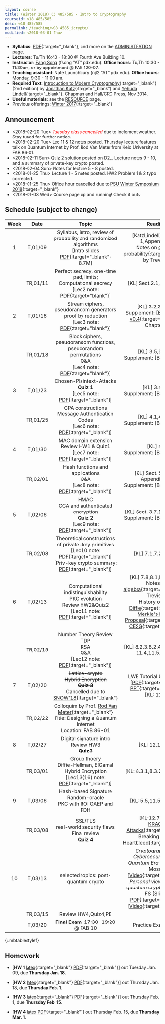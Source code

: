 ```yaml
---
layout: course
title: (Winter 2018) CS 485/585 - Intro to Cryptography
courseid: w18 485/585
desc: w18 485/585
permalink: /teaching/w18_4585_icrypto/
modified: <2018-03-01 Thu>
---
```

*  **Syllabus**: [PDF]({{base}}/teaching/w18_4585_icrypto/w18syllabus.pdf){:target="_blank"}, and more on the [ADMINISTRATION]({{base}}/teaching/w18_4585_icrypto/admin/) page.
*  **Lectures**: Tu/Th 16:40 - 18:30 @ Fourth Ave Building 10.
*  **Instructor**: [Fang Song]({{base}}/) (fsong
   "AT" pdx.edu). **Office hours**: Tu/Th 10:30 - 11:30am, or by
   appointment @ FAB 120-07.
*  **Teaching assistant**: Nate Launchbury (njl2 "AT"
   pdx.edu). **Office hours**: Monday, 9:30 - 11:00 am. 
*  **Required Text**: [Introduction to Modern
Cryptography](http://www.cs.umd.edu/~jkatz/imc.html){:target="_blank"}
(2nd edition) by [Jonathan
Katz](http://www.cs.umd.edu/~jkatz){:target="_blank"} and [Yehuda
Lindell](http://u.cs.biu.ac.il/~lindell/){:target="_blank"}.  Chapman
and Hall/CRC Press, Nov 2014.
* **Useful materials**: see
  the [RESOURCE]({{base}}/teaching/w18_4585_icrypto/resource/) page.
* Previous offerings: [Winter 2017]({{base}}/teaching/w17_4585_icrypto/){:target="_blank"}

## Announcement
*  <2018-02-20 Tue> <i style="color:red;"> Tuesday class cancelled </i> due to inclement
   weather. Stay tuned for further notice. 
*  <2018-02-20 Tue> Lec 11 & 12 notes posted. Thursday lecture
   features talk on Quantum Internet by Prof. Rod Van Meter from Keio
   University at FAB 86-01. 
*  <2018-02-11 Sun> Quiz 2 solution posted on D2L. Lecture notes 9 -
   10, and a summary of private-key crypto posted.
*  <2018-02-04 Sun> Notes for lecture 5 - 8 posted. 
*  <2018-01-25 Thu> Lecture 1 - 5 notes posted. HW2 Problem 1 & 2 typo corrected. 
*  <2018-01-25 Thu> Office hour cancelled due
   to [PSU Winter Symposium 2018](https://www.pdx.edu/academic-affairs/winter-symposium-2018){:target="_blank"}
*  <2018-01-03 Wed> Course page up and running! Check it out~ 

## Schedule (subject to change)

| Week | Date  | Topic | Reading |
|:-----:| :---------: |:----------:|:-----:|
|1| T,01/09  | Syllabus, intro, review of probability and randomized algorithms <br> [Intro slides [PDF]({{base}}/teaching/w18_4585_icrypto/w18_cs4585_intro.pdf){:target="_blank"} 8.7M] | [KatzLindell] Chapter 1,Appendix A; <br> Notes on [discrete probability](https://people.eecs.berkeley.edu/~luca/cs276/notesprob.pdf){:target="_blank"} by Trevisan|
||TR,01/11 |Perfect secrecy, one-time pad, limits; <br> Computational secrecy <br> [Lec2 note: [PDF]({{base}}/teaching/w18_4585_icrypto/w18_cs4585_lec2.pdf){:target="blank"}] | [KL] Sect.2.1,2.2,2.3,3.1|
|2|T,01/16| Stream ciphers, pseudorandom generators <br> proof by reduction <br> [Lec3 note: [PDF]({{base}}/teaching/w18_4585_icrypto/w18_cs4585_lec3.pdf){:target="blank"}] | [KL] 3.2,3.3,6.1; <br> Supplement: [[BonehShoup v0.4](https://crypto.stanford.edu/~dabo/cryptobook/){:target="_blank"}] Chapter 3 |
||TR,01/18| Block ciphers, pseudorandom functions, pseudorandom permutations <br> Q&A <br> [Lec4 note: [PDF]({{base}}/teaching/w18_4585_icrypto/w18_cs4585_lec4.pdf){:target="blank"}] | [KL] 3.5,3.6,6.2 <br> Supplement: [BS] Chapter 4|
|3|T,01/23| Chosen-Plaintext-Attacks <br> **Quiz 1** <br> [Lec5 note: [PDF]({{base}}/teaching/w18_4585_icrypto/w18_cs4585_lec5.pdf){:target="_blank"}] |   [KL] 3.4,3.5 <br> Supplement: [BS] Chapter 5 |
||TR,01/25| CPA constructions <br> Message Authentication Codes <br> [Lec6 note: [PDF]({{base}}/teaching/w18_4585_icrypto/w18_cs4585_lec6.pdf){:target="_blank"}]| [KL] 4.1,4.2,4.3 <br> Supplement: [BS] Chapter 6 |
|4|T,01/30| MAC domain extension <br> Review HW1 & Quiz1 <br> [Lec7 note: [PDF]({{base}}/teaching/w18_4585_icrypto/w18_cs4585_lec7.pdf){:target="_blank"}]|[KL] 4.4 <br> Supplement: [BS] Chapter 6 |
||TR,02/01| Hash functions and applications <br> Q&A <br> [Lec8 note: [PDF]({{base}}/teaching/w18_4585_icrypto/w18_cs4585_lec8.pdf){:target="_blank"}] | [KL] Sect. 5.1-5.4, Appendix A.4 <br> Supplement: [BS] Chapter 8 |
|5|T,02/06| HMAC <br> CCA and authenticated encryption <br> **Quiz 2** <br> [Lec9 note: [PDF]({{base}}/teaching/w18_4585_icrypto/w18_cs4585_lec9.pdf){:target="_blank"}]| [KL] Sect. 3.7.1,4.5.1,4.5.2 <br> Supplement: [BS] Chapter 9 |
||TR,02/08| Theoretical constructions of private-key primitives <br> [Lec10 note: [PDF]({{base}}/teaching/w18_4585_icrypto/w18_cs4585_lec10.pdf){:target="_blank"}] <br> [Priv-key crypto summary: [PDF]({{base}}/teaching/w18_4585_icrypto/w18_cs4585_privksum.pdf){:target="_blank"}]| [KL] 7.1,7.2,7.4,7.5|
|6|T,02/13| Computational indistinguishability <br> PKC evolution <br> Review HW2&Quiz2 <br> [Lec11 note: [PDF]({{base}}/teaching/w18_4585_icrypto/w18_cs4585_lec11.pdf){:target="_blank"}] | [KL] 7.8,8.1,B.1,B.2,10 <br> Notes on [algebra](https://people.eecs.berkeley.edu/~luca/cs276/notesalgebra.pdf){:target="_blank"} by Trevisan <br> History of PKC: [Diffie](http://cr.yp.to/bib/1988/diffie.pdf){:target="_blank"}, [Merkle's Project Proposal](http://www.merkle.com/1974/){:target="_blank"}, [CESG](http://cryptome.org/jya/ellisdoc.htm){:target="_blank"}|
||TR,02/15|Number Theory Review <br> TDP <br> RSA <br> Q&A <br> [Lec12 note: [PDF]({{base}}/teaching/w18_4585_icrypto/w18_cs4585_lec12.pdf){:target="_blank"}]| [KL] 8.2.3,8.2.4,8.3.1,8.3.2; 11.4,11.5.1; 13.1 |
|7|T,02/20|~~Lattice-crypto~~ <br> ~~Hybrid Encryption~~ <br> ~~**Quiz 3**~~ <br> Cancelled due to [SNOW'18](https://alerts.weather.gov/cap/wwacapget.php?x=OR125A92DAB228.WinterStormWarning.125A92E94E00OR.PQRWSWPQR.d0adae4d2387ca50a4c434fe08957ecb){:target="_blank"} | LWE Tutorial by O.Regev [[PDF](https://cims.nyu.edu/~regev/papers/lwesurvey.pdf){:target="_blank"} [PPT](http://www.cims.nyu.edu/~regev/papers/lwesurvey.ppt){:target="_blank"}] <br> [KL: 11.3] |
||TR,02/22| Colloquim by Prof. [Rod Van Meter](http://web.sfc.keio.ac.jp/~rdv/){:target="_blank"} <br>  Title: Designing a Quantum Internet<br> Location: FAB 86-01 ||
|8|T,02/27|Digital signature intro  <br> Review HW3 <br> **Quiz3** | [KL: 12.1,12.2] |
||TR,03/01| Group thoery <br> Diffie-Hellman, ElGamal <br> Hybrid Encryption <br> [Lec13(16) note: [PDF]({{base}}/teaching/w18_4585_icrypto/w18_cs4585_lec13.pdf){:target="_blank"}]|[KL: 8.3.1,8.3.2;11.3,11.4]|
|9|T,03/06| Hash-based Signature <br> Random-oracle <br> PKC with RO: OAEP and FDH | [KL: 5.5,11.5.4,12.4.2]|
||TR,03/08| SSL/TLS <br> real-world security flaws <br> Final review <br> **Quiz 4**| [KL:12.7,12.8]<br> [KRACK Attacks](https://www.krackattacks.com/){:target="_blank"}: Breaking WPA2 <br> [Heartbleed](http://heartbleed.com/){:target="_blank"}|
|10|T,03/13| selected topics: post-quantum crypto |_Cryptography and Cybersecurity in the Quantum Era_ by Michele Mosca [[Video](https://www.youtube.com/watch?v=vipU_-QGoOg&feature=youtu.be&list=PLUz_4vZOI0H0nfczvYk2C_UbE_BMs8cpY){:target="_blank"}] <br> _Personal view on post-quantum cryptography_ by FS [Slides [PDF]({{base}}/files/talks/201611_fspqcasia.pdf){:target="_blank"}] [[Video](https://www.youtube.com/watch?v=n39-FOmNh5g){:target="_blank"}]|
||TR,03/15| Review HW4,Quiz4,PE ||
||T,03/20 | **Final Exam**: 17:30-19:20 @ FAB 10 | Practice Exam [PDF]|
{:.mbtablestylef}

## Homework 
* [**HW 1** [latex]({{base}}/teaching/w18_4585_icrypto/w18_cs4585_hw1.tex){:target="_blank"} [PDF]({{base}}/teaching/w18_4585_icrypto/w18_cs4585_hw1.pdf){:target="_blank"}] out Tuesday Jan. 09, due **Thursday Jan. 18**.

* [**HW 2** [latex]({{base}}/teaching/w18_4585_icrypto/w18_cs4585_hw2.tex){:target="_blank"} [PDF]({{base}}/teaching/w18_4585_icrypto/w18_cs4585_hw2.pdf){:target="_blank"}] out Thursday Jan. 18, due **Thursday Feb. 1**.

* [**HW 3** [latex]({{base}}/teaching/w18_4585_icrypto/w18_cs4585_hw3.tex){:target="_blank"} [PDF]({{base}}/teaching/w18_4585_icrypto/w18_cs4585_hw3.pdf){:target="_blank"}] out Thursday Feb. 1, due **Thursday Feb. 15**. 

* [**HW 4** [latex]({{base}}/teaching/w18_4585_icrypto/w18_cs4585_hw4.tex) [PDF]({{base}}/teaching/w18_4585_icrypto/w18_cs4585_hw4.pdf){:target="_blank"}] out Thursday Feb. 15, due **Thursday Mar. 1**.
